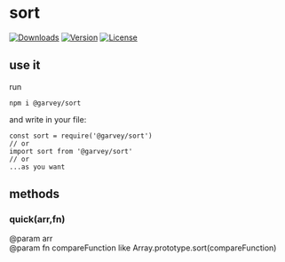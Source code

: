 # sort
<p>
  <a href="https://www.npmjs.com/package/@garvey/sort"><img src="https://img.shields.io/npm/dm/@garvey/sort.svg" alt="Downloads"></a>
  <a href="https://www.npmjs.com/package/@garvey/sort"><img src="https://img.shields.io/npm/v/@garvey/sort.svg" alt="Version"></a>
  <a href="https://www.npmjs.com/package/@garvey/sort"><img src="https://img.shields.io/npm/l/@garvey/sort.svg" alt="License"></a>
  </p>

## use it
run

```
npm i @garvey/sort
```
and write in your file:

```
const sort = require('@garvey/sort')
// or
import sort from '@garvey/sort'
// or
...as you want
```
## methods

### quick(arr,fn)
@param arr<br/>
@param fn compareFunction like Array.prototype.sort(compareFunction)
